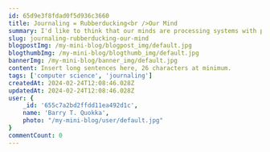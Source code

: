```yaml
---
id: 65d9e3f8fdad0f5d936c3660
title: Journaling = Rubberducking<br />Our Mind
summary: I'd like to think that our minds are processing systems with powerful algorithm to recognize pattern.<br/><br/>Sometimes it learns to jump into the wrong conclusions and delivers us to a scary place that is difficult to claw from.
slug: journaling-rubberducking-our-mind
blogpostImg: /my-mini-blog/blogpost_img/default.jpg
blogthumbImg: /my-mini-blog/blogthumb_img/default.jpg
bannerImg: /my-mini-blog/banner_img/default.jpg
content: Insert long sentences here, 26 characters at minimum.
tags: ['computer science', 'journaling']
createdAt: 2024-02-24T12:08:46.028Z
updatedAt: 2024-02-24T12:08:46.028Z
user: {
    _id: '655c7a2bd2ffdd11ea492d1c',
    name: 'Barry T. Quokka',
    photo: "/my-mini-blog/user/default.jpg"
}
commentCount: 0
---
```

